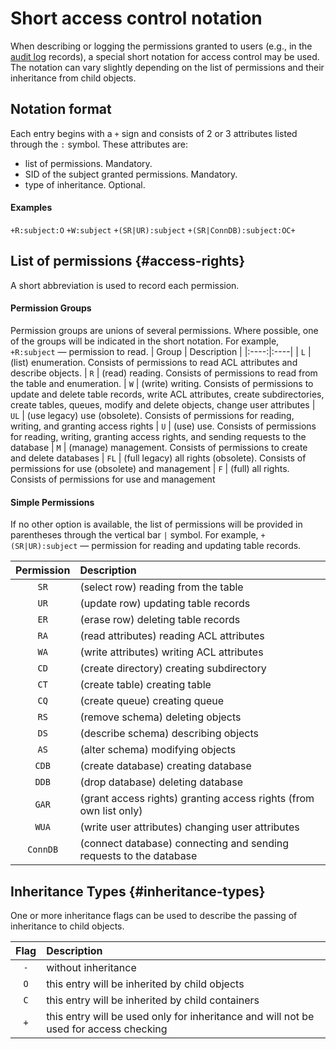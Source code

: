 # Short access control notation

When describing or logging the permissions granted to users (e.g., in the [audit log](./audit-log.md) records), a special short notation for access control may be used. The notation can vary slightly depending on the list of permissions and their inheritance from child objects.

## Notation format

Each entry begins with a `+` sign and consists of 2 or 3 attributes listed through the `:` symbol.
These attributes are:
- list of permissions. Mandatory.
- SID of the subject granted permissions. Mandatory.
- type of inheritance. Optional.

#### Examples
`+R:subject:O`
`+W:subject`
`+(SR|UR):subject`
`+(SR|ConnDB):subject:OC+`

## List of permissions {#access-rights}

A short abbreviation is used to record each permission.

#### Permission Groups
Permission groups are unions of several permissions. Where possible, one of the groups will be indicated in the short notation.
For example, `+R:subject` — permission to read.
| Group	| Description |
|:----:|:----|
| `L` | (list) enumeration. Consists of permissions to read ACL attributes and describe objects.
| `R` | (read) reading. Consists of permissions to read from the table and enumeration.
| `W` | (write) writing. Consists of permissions to update and delete table records, write ACL attributes, create subdirectories, create tables, queues, modify and delete objects, change user attributes
| `UL` | (use legacy) use (obsolete). Consists of permissions for reading, writing, and granting access rights
| `U` | (use) use. Consists of permissions for reading, writing, granting access rights, and sending requests to the database
| `M` | (manage) management. Consists of permissions to create and delete databases
| `FL` | (full legacy) all rights (obsolete). Consists of permissions for use (obsolete) and management
| `F` | (full) all rights. Consists of permissions for use and management

#### Simple Permissions
If no other option is available, the list of permissions will be provided in parentheses through the vertical bar `|` symbol.
For example, `+(SR|UR):subject` — permission for reading and updating table records.

| Permission | Description |
|:----:|:----|
| `SR` | (select row) reading from the table
| `UR` | (update row) updating table records
| `ER` | (erase row) deleting table records
| `RA` | (read attributes) reading ACL attributes
| `WA` | (write attributes) writing ACL attributes
| `CD` | (create directory) creating subdirectory
| `CT` | (create table) creating table
| `CQ` | (create queue) creating queue
| `RS` | (remove schema) deleting objects
| `DS` | (describe schema) describing objects
| `AS` | (alter schema) modifying objects
| `CDB` | (create database) creating database
| `DDB` | (drop database) deleting database
| `GAR` | (grant access rights) granting access rights (from own list only)
| `WUA` | (write user attributes) changing user attributes
| `ConnDB` | (connect database) connecting and sending requests to the database

## Inheritance Types {#inheritance-types}
One or more inheritance flags can be used to describe the passing of inheritance to child objects.

| Flag	| Description |
|:----:|:----|
| `-`	| without inheritance
| `O`	| this entry will be inherited by child objects
| `C`	| this entry will be inherited by child containers
| `+`	| this entry will be used only for inheritance and will not be used for access checking
